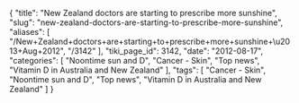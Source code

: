 {
    "title": "New Zealand doctors are starting to prescribe more sunshine",
    "slug": "new-zealand-doctors-are-starting-to-prescribe-more-sunshine",
    "aliases": [
        "/New+Zealand+doctors+are+starting+to+prescribe+more+sunshine+\u2013+Aug+2012",
        "/3142"
    ],
    "tiki_page_id": 3142,
    "date": "2012-08-17",
    "categories": [
        "Noontime sun and D",
        "Cancer - Skin",
        "Top news",
        "Vitamin D in Australia and New Zealand"
    ],
    "tags": [
        "Cancer - Skin",
        "Noontime sun and D",
        "Top news",
        "Vitamin D in Australia and New Zealand"
    ]
}